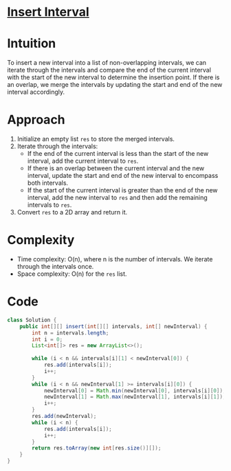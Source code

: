 
# [Insert Interval](https://leetcode.com/problems/insert-interval/?envType=daily-question&envId=2024-03-17)
# Intuition
To insert a new interval into a list of non-overlapping intervals, we can iterate through the intervals and compare the end of the current interval with the start of the new interval to determine the insertion point. If there is an overlap, we merge the intervals by updating the start and end of the new interval accordingly.

# Approach
1. Initialize an empty list `res` to store the merged intervals.
2. Iterate through the intervals:
   - If the end of the current interval is less than the start of the new interval, add the current interval to `res`.
   - If there is an overlap between the current interval and the new interval, update the start and end of the new interval to encompass both intervals.
   - If the start of the current interval is greater than the end of the new interval, add the new interval to `res` and then add the remaining intervals to `res`.
3. Convert `res` to a 2D array and return it.

# Complexity
- Time complexity: O(n), where n is the number of intervals. We iterate through the intervals once.
- Space complexity: O(n) for the `res` list.

# Code
```java
class Solution {
    public int[][] insert(int[][] intervals, int[] newInterval) {
        int n = intervals.length;
        int i = 0;
        List<int[]> res = new ArrayList<>();
        
        while (i < n && intervals[i][1] < newInterval[0]) {
            res.add(intervals[i]);
            i++;
        }
        while (i < n && newInterval[1] >= intervals[i][0]) {
            newInterval[0] = Math.min(newInterval[0], intervals[i][0]);
            newInterval[1] = Math.max(newInterval[1], intervals[i][1]);
            i++;
        }
        res.add(newInterval);
        while (i < n) {
            res.add(intervals[i]);
            i++;
        }
        return res.toArray(new int[res.size()][]);
    }
}
```
